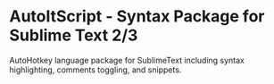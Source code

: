 AutoItScript - Syntax Package for Sublime Text 2/3
============

AutoHotkey language package for SublimeText including syntax highlighting, comments toggling, and snippets.

